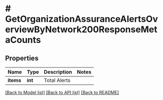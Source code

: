 # # GetOrganizationAssuranceAlertsOverviewByNetwork200ResponseMetaCounts

## Properties

Name | Type | Description | Notes
------------ | ------------- | ------------- | -------------
**items** | **int** | Total Alerts |

[[Back to Model list]](../../README.md#models) [[Back to API list]](../../README.md#endpoints) [[Back to README]](../../README.md)
